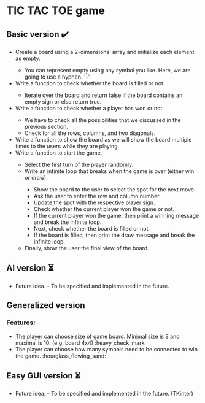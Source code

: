 # TIC TAC TOE game 

## Basic version  :heavy_check_mark: 

<ul>
<li> Create a board using a 2-dimensional array and initialize each element as empty.</li>
    <ul>
        <li> You can represent empty using any symbol you like. Here, we are going to use a hyphen. '-'. </li>
    </ul> 
<li> Write a function to check whether the board is filled or not. </li>
    <ul>
        <li> Iterate over the board and return false if the board contains an empty sign or else return true. </li>
    </ul>
        
<li> Write a function to check whether a player has won or not. </li> 
    <ul>
        <li> We have to check all the possibilities that we discussed in the previous section.</li>
         <li> Check for all the rows, columns, and two diagonals. </li>
    </ul>
<li> Write a function to show the board as we will show the board multiple times to the users while they are playing. </li> 
<li> Write a function to start the game. </li> 
    <ul>
        <li> Select the first turn of the player randomly.</li>
        <li> Write an infinite loop that breaks when the game is over (either win or draw).</li>
            <ul>
                <li> Show the board to the user to select the spot for the next move.</li>
                <li> Ask the user to enter the row and column number. </li>
                <li> Update the spot with the respective player sign.</li>
                <li> Check whether the current player won the game or not.</li>
                <li> If the current player won the game, then print a winning message and break the infinite loop.</li>
                <li> Next, check whether the board is filled or not.</li>
                <li> If the board is filled, then print the draw message and break the infinite loop.</li>
            </ul>
        <li> Finally, show the user the final view of the board.</li>
    </ul> 
</ul>

## AI version :hourglass_flowing_sand:
<ul> 
<li> Future idea. - To be specified and implemented in the future.</li>
</ul>

## Generalized version
### Features:
<ul> 
<li>The player can choose size of game board. Minimal size is 3 and maximal is 10. (e.g. board 4x4) :heavy_check_mark: </li>
<li>The player can choose how many symbols need to be connected to win the game.  :hourglass_flowing_sand: </li>
</ul>

## Easy GUI version :hourglass_flowing_sand:
<ul> 
<li> Future idea. - To be specified and implemented in the future. (TKinter) </li>
</ul>
